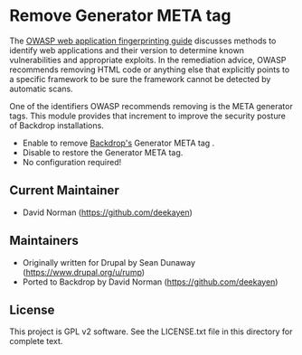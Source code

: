 Remove Generator META tag
=========================

The [OWASP web application fingerprinting guide](https://www.owasp.org/index.php/Fingerprint_Web_Application_%28OTG-INFO-009%29) discusses methods to identify web applications and their version to determine
known vulnerabilities and appropriate exploits. In the remediation advice, OWASP
recommends removing HTML code or anything else that explicitly points to a
specific framework to be sure the framework cannot be detected by automatic scans.

One of the identifiers OWASP recommends removing is the META generator tags.
This module provides that increment to improve the security posture of Backdrop
installations.

- Enable to remove [Backdrop's](https://backdropcms.org/) Generator META tag .
- Disable to restore the Generator META tag.
- No configuration required!

Current Maintainer
------------------

- David Norman (https://github.com/deekayen)

Maintainers
-----------

- Originally written for Drupal by Sean Dunaway (https://www.drupal.org/u/rump)
- Ported to Backdrop by David Norman (https://github.com/deekayen)

License
-------

This project is GPL v2 software. See the LICENSE.txt file in this directory for
complete text.
